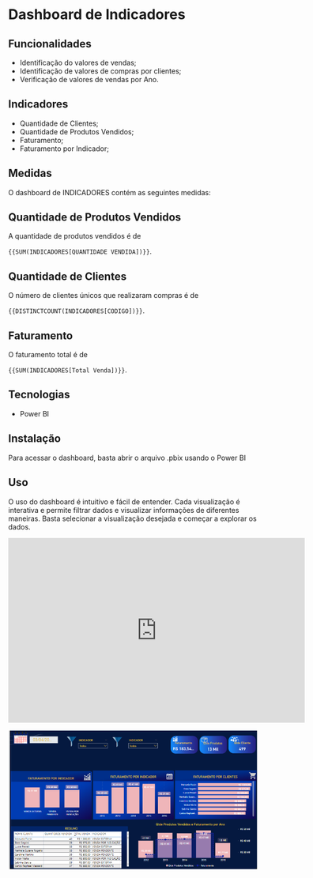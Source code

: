 # Dashboard de Indicadores

## Funcionalidades

- Identificação do valores de vendas;
- Identificação de valores de compras por clientes;
- Verificação de valores de vendas por Ano.

## Indicadores

- Quantidade de Clientes;
- Quantidade de Produtos Vendidos;
- Faturamento;
- Faturamento por Indicador;

## Medidas
O dashboard de INDICADORES contém as seguintes medidas:


## Quantidade de Produtos Vendidos

A quantidade de produtos vendidos é de

`{{SUM(INDICADORES[QUANTIDADE VENDIDA])}}`.

## Quantidade de Clientes

O número de clientes únicos que realizaram compras é de

`{{DISTINCTCOUNT(INDICADORES[CODIGO])}}`.

## Faturamento

O faturamento total  é de

`{{SUM(INDICADORES[Total Venda])}}`.

## Tecnologias

- Power BI

## Instalação

Para acessar o dashboard, basta abrir o arquivo .pbix usando o Power BI

## Uso

O uso do dashboard é intuitivo e fácil de entender. Cada visualização é interativa e permite filtrar dados e visualizar informações de diferentes maneiras. Basta selecionar a visualização desejada e começar a explorar os dados.

<iframe title="Análise_Rh" width="600" height="373.5" src="https://app.powerbi.com/view?r=eyJrIjoiZWJmNzJhZjItNjVkZS00ZDUzLWJhNDktYzIxN2Q2ZDc3YTIyIiwidCI6ImJkYzMxODdjLTliOWQtNDcwOC05MDYxLTcyYmZlMTZjOWI5MyJ9" frameborder="0" allowFullScreen="true"></iframe>



![teste](https://github.com/luhcrodrigues/Projetos_PowerBi/blob/main/INDICADORES/imagemdash.png)
